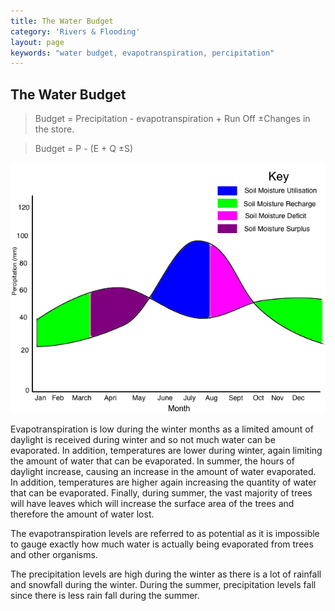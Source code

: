 ```yaml
---
title: The Water Budget
category: 'Rivers & Flooding'
layout: page
keywords: "water budget, evapotranspiration, percipitation"
---
```


The Water Budget
----------------

> Budget = Precipitation - evapotranspiration + Run Off ±Changes in the store.

> Budget = P - (E + Q ±S)

![](/Images/rivers/waterBudgetGraph.png)

Evapotranspiration is low during the winter months as a limited amount of daylight is received during winter and so not much water can be evaporated. In addition, temperatures are lower during winter, again limiting the amount of water that can be evaporated. In summer, the hours of daylight increase, causing an increase in the amount of water evaporated. In addition, temperatures are higher again increasing the quantity of water that can be evaporated. Finally, during summer, the vast majority of trees will have leaves which will increase the surface area of the trees and therefore the amount of water lost. 

The evapotranspiration levels are referred to as potential as it is impossible to gauge exactly how much water is actually being evaporated from trees and other organisms. 

The precipitation levels are high during the winter as there is a lot of rainfall and snowfall during the winter. During the summer, precipitation levels fall since there is less rain fall during the summer. 

